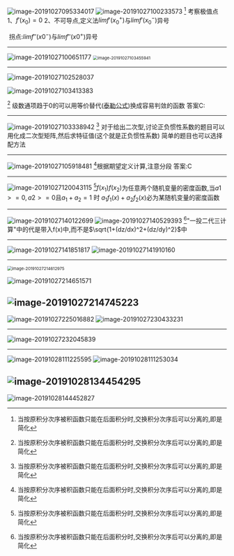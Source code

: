 ![image-20191027095334017](C:\Users\Rocky\AppData\Roaming\Typora\typora-user-images\image-20191027095334017.png)
![image-20191027100233573](C:\Users\Rocky\AppData\Roaming\Typora\typora-user-images\image-20191027100233573.png)
[^注] 考察极值点 1、$f'(x_0)=0$ 2、不可导点,定义法$limf'(x_0^+)$与$limf'(x_0^-)$异号

​      拐点:$limf''(x0^-)$与$limf''(x0^+)$异号

---

![image-20191027100651177](C:\Users\Rocky\AppData\Roaming\Typora\typora-user-images\image-20191027100651177.png)
<img src="C:\Users\Rocky\AppData\Roaming\Typora\typora-user-images\image-20191027103455941.png" alt="image-20191027103455941" style="zoom:67%;" />

[^注]:当按原积分次序被积函数只能在后面积分时,交换积分次序后可以分离的,即是简化 

---

![image-20191027102528037](C:\Users\Rocky\AppData\Roaming\Typora\typora-user-images\image-20191027102528037.png)

![image-20191027103413383](C:\Users\Rocky\AppData\Roaming\Typora\typora-user-images\image-20191027103413383.png)

[^注] 级数通项趋于0的可以用等价替代(<u>泰勒公式</u>)换成容易判敛的函数 答案C:

---

![image-20191027103338942](C:\Users\Rocky\AppData\Roaming\Typora\typora-user-images\image-20191027103338942.png)
[^注] 对于给出二次型,讨论正负惯性系数的题目可以用化成二次型矩阵,然后求特征值(这个就是正负惯性系数) 简单的题目也可以选择配方法

---

![image-20191027105918481](C:\Users\Rocky\AppData\Roaming\Typora\typora-user-images\image-20191027105918481.png)
[^注]根据期望定义计算,注意分段 答案:C

---

![image-20191027120043115](C:\Users\Rocky\AppData\Roaming\Typora\typora-user-images\image-20191027120043115.png)
[^注]$f(x_1) f(x_2)$为任意两个随机变量的密度函数,当$a1>=0,a2>=0$且$a_1+a_2=1$ 时 $a_1f_1(x)+a_2f_2(x)$必为某随机变量的密度函数 

---

![image-20191027140122699](C:\Users\Rocky\AppData\Roaming\Typora\typora-user-images\image-20191027140122699.png)
![image-20191027140529393](C:\Users\Rocky\AppData\Roaming\Typora\typora-user-images\image-20191027140529393.png)
[^注]"一投二代三计算"中的代是带入f(x)中,而不是$\sqrt{1+(dz/dx)^2+(dz/dy)^2}$中

---

![image-20191027141851817](C:\Users\Rocky\AppData\Roaming\Typora\typora-user-images\image-20191027141851817.png)
![image-20191027141910160](C:\Users\Rocky\AppData\Roaming\Typora\typora-user-images\image-20191027141910160.png)

---

<img src="C:\Users\Rocky\AppData\Roaming\Typora\typora-user-images\image-20191027214612975.png" alt="image-20191027214612975" style="zoom:67%;" />

![image-20191027214651571](C:\Users\Rocky\AppData\Roaming\Typora\typora-user-images\image-20191027214651571.png)

![image-20191027214745223](C:\Users\Rocky\AppData\Roaming\Typora\typora-user-images\image-20191027214745223.png)
---

![image-20191027225016882](C:\Users\Rocky\AppData\Roaming\Typora\typora-user-images\image-20191027225016882.png)
![image-20191027230433231](C:\Users\Rocky\AppData\Roaming\Typora\typora-user-images\image-20191027230433231.png)

[^注]:一般这题(2)需要把X Y替换的原因是,条件概率前后各有重叠变量不好处理,替换后就分离了;这种思想在积分也有体现

---

![image-20191027232045839](C:\Users\Rocky\AppData\Roaming\Typora\typora-user-images\image-20191027232045839.png)

---

![image-20191028111225595](C:\Users\Rocky\AppData\Roaming\Typora\typora-user-images\image-20191028111225595.png)
![image-20191028111253034](C:\Users\Rocky\AppData\Roaming\Typora\typora-user-images\image-20191028111253034.png)

[^注]:考察函数的可微性(法二);第二问不可以由极限得f(x,y)=x-2y+1,而应凑微分定义,因为这个等式的左边和右边不完全相等(差一个o(ρ);

![image-20191028134454295](C:\Users\Rocky\AppData\Roaming\Typora\typora-user-images\image-20191028134454295.png)
---

![image-20191028144452827](C:\Users\Rocky\AppData\Roaming\Typora\typora-user-images\image-20191028144452827.png)

[^注]:本题也可以先求偏导,用$\Delta$判别式来判断区域内部无极值,然后用拉格朗日乘数法讨论;这里注意边界是一个环,即抛物线段+x轴+y轴,不要忘了坐标上的讨论